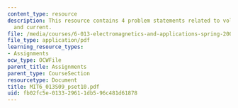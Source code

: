 ```yaml
---
content_type: resource
description: This resource contains 4 problem statements related to voltage, transmitter,
  and current.
file: /media/courses/6-013-electromagnetics-and-applications-spring-2009/fb02fc5e013329611db596c481d61878_MIT6_013S09_pset10.pdf
file_type: application/pdf
learning_resource_types:
- Assignments
ocw_type: OCWFile
parent_title: Assignments
parent_type: CourseSection
resourcetype: Document
title: MIT6_013S09_pset10.pdf
uid: fb02fc5e-0133-2961-1db5-96c481d61878
---
```

